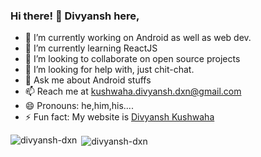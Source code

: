 ### Hi there! 👋 Divyansh here,

- 🔭 I’m currently working on Android as well as web dev.
- 🌱 I’m currently learning ReactJS
- 👯 I’m looking to collaborate on open source projects
- 🤔 I’m looking for help with, just chit-chat.
- 💬 Ask me about Android stuffs
- 📫 Reach me at kushwaha.divyansh.dxn@gmail.com
- 😄 Pronouns: he,him,his....
- ⚡ Fun fact: My website is <a href="https://divyansh-dxn.github.io/me" target="_blank"/>Divyansh Kushwaha</a>

<p><img align="left" src="https://github-readme-stats.vercel.app/api/top-langs?username=divyansh-dxn&show_icons=true&locale=en&layout=compact" alt="divyansh-dxn" /></p>

<p>&nbsp;<img align="center" src="https://github-readme-stats.vercel.app/api?username=divyansh-dxn&show_icons=true&locale=en" alt="divyansh-dxn" /></p>

